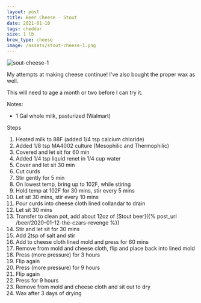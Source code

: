 ```yaml
---
layout: post
title: Beer Cheese - Stout
date: 2021-01-10
tags: cheddar
size: 1 lb
brew_type: cheese
image: /assets/stout-cheese-1.png
---
```

![sout-cheese-1](/brewlog/assets/stout-cheese-1.png)

My attempts at making cheese continue! I've also bought the proper wax as well.

This will need to age a month or two before I can try it.

Notes:
- 1 Gal whole milk, pasturized (Walmart)

Steps 
1. Heated milk to 88F (added 1/4 tsp calcium chloride)
2. Added 1/8 tsp MA4002 culture (Mesophilic and Thermophilic)
3. Covered and let sit for 60 min
4. Added 1/4 tsp liquid renet in 1/4 cup water
5. Cover and let sit 30 min
6. Cut curds
7. Stir gently for 5 min
8. On lowest temp, bring up to 102F, while stiring
9. Hold temp at 102F for 30 mins, stir every 5 mins
10. Let sit 30 mins, stir every 10 mins
11. Pour curds into cheese cloth lined collandar to drain
12. Let sit 30 mins
13. Transfer to clean pot, add about 12oz of [Stout beer]({% post_url /beer/2020-01-12-the-czars-revenge %})
14. Stir and let sit for 30 mins
15. Add 2tsp of salt and stir
16. Add to cheese cloth lined mold and press for 60 mins
17. Remove from mold and cheese cloth, flip and place back into lined mold
18. Press (more pressure) for 3 hours
19. Flip again
20. Press (more pressure) for 9 hours
21. Flip again
22. Press for 9 hours
23. Remove from mold and cheese cloth and sit out to dry
24. Wax after 3 days of drying